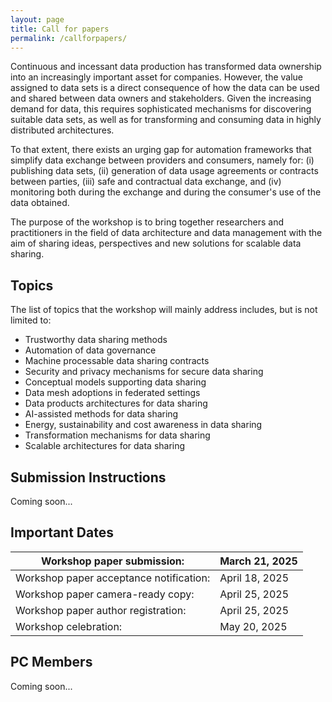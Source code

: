 ```yaml
---
layout: page
title: Call for papers
permalink: /callforpapers/
---
```


Continuous and incessant data production has transformed data ownership into an increasingly important asset for companies. However, the value assigned to data sets is a direct consequence of how the data can be used and shared between data owners and stakeholders. Given the increasing demand for data, this requires sophisticated mechanisms for discovering suitable data sets, as well as for transforming and consuming data in highly distributed architectures.

To that extent, there exists an urging gap for automation frameworks that simplify data exchange between providers and consumers, namely for: (i) publishing data sets, (ii) generation of data usage agreements or contracts between parties, (iii) safe and contractual data exchange, and (iv) monitoring both during the exchange and during the consumer's use of the data obtained.

The purpose of the workshop is to bring together researchers and practitioners in the field of data architecture and data management with the aim of sharing ideas, perspectives and new solutions for scalable data sharing.

## Topics
The list of topics that the workshop will mainly address includes, but is not limited to:
- Trustworthy data sharing methods
- Automation of data governance
- Machine processable data sharing contracts
- Security and privacy mechanisms for secure data sharing
- Conceptual models supporting data sharing
- Data mesh adoptions in federated settings
- Data products architectures for data sharing
- AI-assisted methods for data sharing
- Energy, sustainability and cost awareness in data sharing
- Transformation mechanisms for data sharing
- Scalable architectures for data sharing

## Submission Instructions


[//]: # (TODO: Add submission instructions)
Coming soon...

## Important Dates

| Workshop paper submission:              | March 21, 2025 |
|-----------------------------------------| --- |
| Workshop paper acceptance notification: | April 18, 2025 |
| Workshop paper camera-ready copy:       | April 25, 2025 |
| Workshop paper author registration:     | April 25, 2025 |
| Workshop celebration:                   | May 20, 2025 | 



## PC Members

[//]: # (TODO: Add PC members)
Coming soon...
